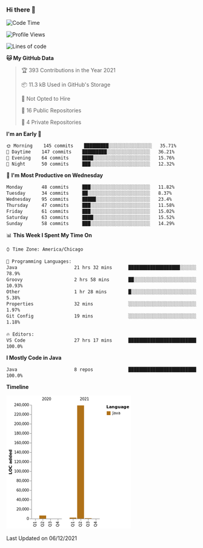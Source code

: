 ### Hi there 👋


<!--START_SECTION:waka-->
![Code Time](http://img.shields.io/badge/Code%20Time-1%2C828%20hrs%2053%20mins-blue)

![Profile Views](http://img.shields.io/badge/Profile%20Views-0-blue)

![Lines of code](https://img.shields.io/badge/From%20Hello%20World%20I%27ve%20Written-248%20Thousand%20lines%20of%20code-blue)

**🐱 My GitHub Data** 

> 🏆 393 Contributions in the Year 2021
 > 
> 📦 11.3 kB Used in GitHub's Storage 
 > 
> 🚫 Not Opted to Hire
 > 
> 📜 16 Public Repositories 
 > 
> 🔑 4 Private Repositories  
 > 
**I'm an Early 🐤** 

```text
🌞 Morning    145 commits    █████████░░░░░░░░░░░░░░░░   35.71% 
🌆 Daytime    147 commits    █████████░░░░░░░░░░░░░░░░   36.21% 
🌃 Evening    64 commits     ████░░░░░░░░░░░░░░░░░░░░░   15.76% 
🌙 Night      50 commits     ███░░░░░░░░░░░░░░░░░░░░░░   12.32%

```
📅 **I'm Most Productive on Wednesday** 

```text
Monday       48 commits     ███░░░░░░░░░░░░░░░░░░░░░░   11.82% 
Tuesday      34 commits     ██░░░░░░░░░░░░░░░░░░░░░░░   8.37% 
Wednesday    95 commits     █████░░░░░░░░░░░░░░░░░░░░   23.4% 
Thursday     47 commits     ███░░░░░░░░░░░░░░░░░░░░░░   11.58% 
Friday       61 commits     ███░░░░░░░░░░░░░░░░░░░░░░   15.02% 
Saturday     63 commits     ████░░░░░░░░░░░░░░░░░░░░░   15.52% 
Sunday       58 commits     ███░░░░░░░░░░░░░░░░░░░░░░   14.29%

```


📊 **This Week I Spent My Time On** 

```text
⌚︎ Time Zone: America/Chicago

💬 Programming Languages: 
Java                     21 hrs 32 mins      ███████████████████░░░░░░   78.9% 
Groovy                   2 hrs 58 mins       ██░░░░░░░░░░░░░░░░░░░░░░░   10.93% 
Other                    1 hr 28 mins        █░░░░░░░░░░░░░░░░░░░░░░░░   5.38% 
Properties               32 mins             ░░░░░░░░░░░░░░░░░░░░░░░░░   1.97% 
Git Config               19 mins             ░░░░░░░░░░░░░░░░░░░░░░░░░   1.18%

🔥 Editors: 
VS Code                  27 hrs 17 mins      █████████████████████████   100.0%

```

**I Mostly Code in Java** 

```text
Java                     8 repos             █████████████████████████   100.0%

```


**Timeline**

![Chart not found](https://raw.githubusercontent.com/powercasgamer/powercasgamer/master/charts/bar_graph.png) 


 Last Updated on 06/12/2021
<!--END_SECTION:waka-->
